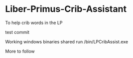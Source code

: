 # Liber-Primus-Crib-Assistant
To help crib words in the LP 


test commit

Working windows binaries shared run /bin/LPCribAssist.exe


More to follow


